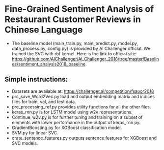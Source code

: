 
Fine-Grained Sentiment Analysis of Restaurant Customer Reviews in Chinese Language
=========================================

* The baseline model (main_train.py, main_predict.py, model.py, data_process.py, config.py) is provided by AI Challenger official. We trained the SVC with rbf kernel. Here is the link to official site: https://github.com/AIChallenger/AI_Challenger_2018/tree/master/Baselines/sentiment_analysis2018_baseline.

Simple instructions:
---
* Datasets are available at: https://challenger.ai/competition/fsauor2018
* prc_save_Word2Vec.py load and output embedding matrix and indices files for train, val, and test data.
* pre_processing_ref.py provides utility functions for all the other files.
* keras_rnn.py is for LSTM model using w2v representations.
* Continue_w2v.py is for further tuning and training on a subset of elements with lower performance in the output of keras_rnn.py.
* GradientBoosting.py for XGBoost classification model.
* SVM.py for linear SVC.
* crate_sentence_features.py outputs sentence features for XGBoost and SVC models.
